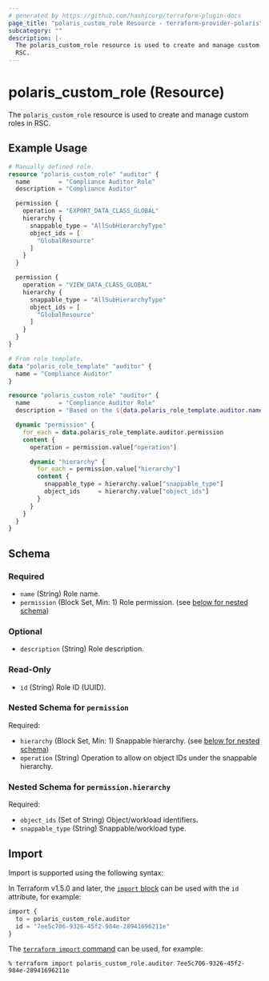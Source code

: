 ```yaml
---
# generated by https://github.com/hashicorp/terraform-plugin-docs
page_title: "polaris_custom_role Resource - terraform-provider-polaris"
subcategory: ""
description: |-
  The polaris_custom_role resource is used to create and manage custom roles in
  RSC.
---
```


# polaris_custom_role (Resource)

The `polaris_custom_role` resource is used to create and manage custom roles in
RSC.

## Example Usage

```terraform
# Manually defined role.
resource "polaris_custom_role" "auditor" {
  name        = "Compliance Auditor Role"
  description = "Compliance Auditor"

  permission {
    operation = "EXPORT_DATA_CLASS_GLOBAL"
    hierarchy {
      snappable_type = "AllSubHierarchyType"
      object_ids = [
        "GlobalResource"
      ]
    }
  }

  permission {
    operation = "VIEW_DATA_CLASS_GLOBAL"
    hierarchy {
      snappable_type = "AllSubHierarchyType"
      object_ids = [
        "GlobalResource"
      ]
    }
  }
}

# From role template.
data "polaris_role_template" "auditor" {
  name = "Compliance Auditor"
}

resource "polaris_custom_role" "auditor" {
  name        = "Compliance Auditor Role"
  description = "Based on the ${data.polaris_role_template.auditor.name} template"

  dynamic "permission" {
    for_each = data.polaris_role_template.auditor.permission
    content {
      operation = permission.value["operation"]

      dynamic "hierarchy" {
        for_each = permission.value["hierarchy"]
        content {
          snappable_type = hierarchy.value["snappable_type"]
          object_ids     = hierarchy.value["object_ids"]
        }
      }
    }
  }
}
```

<!-- schema generated by tfplugindocs -->
## Schema

### Required

- `name` (String) Role name.
- `permission` (Block Set, Min: 1) Role permission. (see [below for nested schema](#nestedblock--permission))

### Optional

- `description` (String) Role description.

### Read-Only

- `id` (String) Role ID (UUID).

<a id="nestedblock--permission"></a>
### Nested Schema for `permission`

Required:

- `hierarchy` (Block Set, Min: 1) Snappable hierarchy. (see [below for nested schema](#nestedblock--permission--hierarchy))
- `operation` (String) Operation to allow on object IDs under the snappable hierarchy.

<a id="nestedblock--permission--hierarchy"></a>
### Nested Schema for `permission.hierarchy`

Required:

- `object_ids` (Set of String) Object/workload identifiers.
- `snappable_type` (String) Snappable/workload type.

## Import

Import is supported using the following syntax:

In Terraform v1.5.0 and later, the [`import` block](https://developer.hashicorp.com/terraform/language/import) can be used with the `id` attribute, for example:

```terraform
import {
  to = polaris_custom_role.auditor
  id = "7ee5c706-9326-45f2-984e-28941696211e"
}
```

The [`terraform import` command](https://developer.hashicorp.com/terraform/cli/commands/import) can be used, for example:

```shell
% terraform import polaris_custom_role.auditor 7ee5c706-9326-45f2-984e-28941696211e
```
